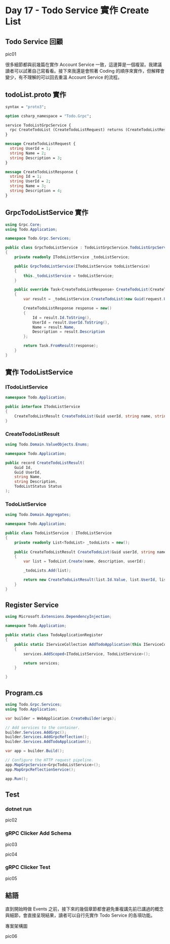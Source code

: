 # Day 17 - Todo Service 實作 Create List

## Todo Service 回顧

pic01

很多細節都與前幾篇在實作 Account Service 一致，這邊算是一個複習。我建議讀者可以試著自己寫看看。接下來我還是會照著 Coding 的順序來實作，但解釋會變少，有不理解的可以回去重溫 Account Service 的流程。

## todoList.proto 實作

```protobuf
syntax = "proto3";

option csharp_namespace = "Todo.Grpc";

service TodoListGrpcService {
  rpc CreateTodoList (CreateTodoListRequest) returns (CreateTodoListResponse);
}

message CreateTodoListRequest {
  string UserId = 1;
  string Name = 2;
  string Description = 3;
}

message CreateTodoListResponse {
  string Id = 1;
  string UserId = 2;
  string Name = 3;
  string Description = 4;
}
```

## GrpcTodoListService 實作

```csharp
using Grpc.Core;
using Todo.Application;

namespace Todo.Grpc.Services;

public class GrpcTodoListService : TodoListGrpcService.TodoListGrpcServiceBase
{
    private readonly ITodoListService _todoListService;

    public GrpcTodoListService(ITodoListService todoListService)
    {
        this._todoListService = todoListService;
    }

    public override Task<CreateTodoListResponse> CreateTodoList(CreateTodoListRequest request, ServerCallContext context)
    {
        var result = _todoListService.CreateTodoList(new Guid(request.UserId), request.Name, request.Description);

        CreateTodoListResponse response = new()
        {
            Id = result.Id.ToString(),
            UserId = result.UserId.ToString(),
            Name = result.Name,
            Description = result.Description
        };

        return Task.FromResult(response);
    }
}
```

## 實作 TodoListService

### ITodoListService

```csharp
namespace Todo.Application;

public interface ITodoListService
{
    CreateTodoListResult CreateTodoList(Guid userId, string name, string description);
}
```

### CreateTodoListResult

```csharp
using Todo.Domain.ValueObjects.Enums;

namespace Todo.Application;

public record CreateTodoListResult(
    Guid Id,
    Guid UserId,
    string Name,
    string Description,
    TodoListStatus Status
);
```

### TodoListService

```csharp
using Todo.Domain.Aggregates;

namespace Todo.Application;

public class TodoListService : ITodoListService
{
    private readonly List<TodoList> _todoLists = new();
    
    public CreateTodoListResult CreateTodoList(Guid userId, string name, string description)
    {
        var list = TodoList.Create(name, description, userId);

        _todoLists.Add(list);

        return new CreateTodoListResult(list.Id.Value, list.UserId, list.Name, list.Description, list.Status);
    }
}
```

## Register Service

```csharp
using Microsoft.Extensions.DependencyInjection;

namespace Todo.Application;

public static class TodoApplicationRegister
{
    public static IServiceCollection AddTodoApplication(this IServiceCollection services)
    {
        services.AddScoped<ITodoListService, TodoListService>();

        return services;
    }

}
```

## Program.cs

```csharp
using Todo.Grpc.Services;
using Todo.Application;

var builder = WebApplication.CreateBuilder(args);

// Add services to the container.
builder.Services.AddGrpc();
builder.Services.AddGrpcReflection();
builder.Services.AddTodoApplication();

var app = builder.Build();

// Configure the HTTP request pipeline.
app.MapGrpcService<GrpcTodoListService>();
app.MapGrpcReflectionService();

app.Run();
```

## Test

### dotnet run

pic02

### gRPC Clicker Add Schema

pic03

pic04

### gRPC Clicker Test

pic05

## 結語

直到開始時做 Events 之前，接下來的幾個章節都會避免重複講先前已講過的概念與細節，會直接呈現結果，讀者可以自行先實作 Todo Service 的各項功能。

專案架構圖

pic06
